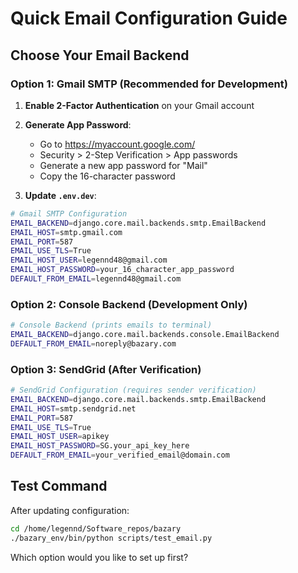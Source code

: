 # Quick Email Configuration Guide

## Choose Your Email Backend

### Option 1: Gmail SMTP (Recommended for Development)

1. **Enable 2-Factor Authentication** on your Gmail account
2. **Generate App Password**:
   - Go to https://myaccount.google.com/
   - Security > 2-Step Verification > App passwords
   - Generate a new app password for "Mail"
   - Copy the 16-character password

3. **Update `.env.dev`**:
```bash
# Gmail SMTP Configuration
EMAIL_BACKEND=django.core.mail.backends.smtp.EmailBackend
EMAIL_HOST=smtp.gmail.com
EMAIL_PORT=587
EMAIL_USE_TLS=True
EMAIL_HOST_USER=legennd48@gmail.com
EMAIL_HOST_PASSWORD=your_16_character_app_password
DEFAULT_FROM_EMAIL=legennd48@gmail.com
```

### Option 2: Console Backend (Development Only)
```bash
# Console Backend (prints emails to terminal)
EMAIL_BACKEND=django.core.mail.backends.console.EmailBackend
DEFAULT_FROM_EMAIL=noreply@bazary.com
```

### Option 3: SendGrid (After Verification)
```bash
# SendGrid Configuration (requires sender verification)
EMAIL_BACKEND=django.core.mail.backends.smtp.EmailBackend
EMAIL_HOST=smtp.sendgrid.net
EMAIL_PORT=587
EMAIL_USE_TLS=True
EMAIL_HOST_USER=apikey
EMAIL_HOST_PASSWORD=SG.your_api_key_here
DEFAULT_FROM_EMAIL=your_verified_email@domain.com
```

## Test Command
After updating configuration:
```bash
cd /home/legennd/Software_repos/bazary
./bazary_env/bin/python scripts/test_email.py
```

Which option would you like to set up first?
